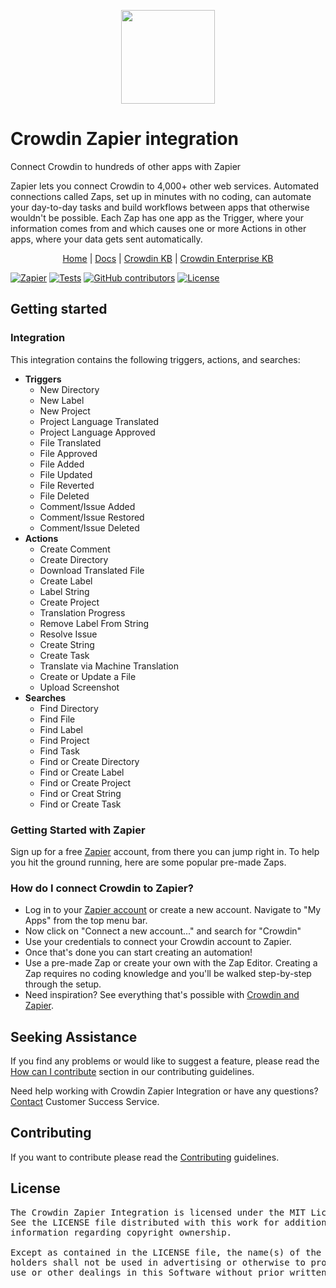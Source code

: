 [<p align='center'><img src='https://support.crowdin.com/assets/logos/crowdin-dark-symbol.png' data-canonical-src='https://support.crowdin.com/assets/logos/crowdin-dark-symbol.png' width='150' height='150' align='center'/></p>](https://crowdin.com)

# Crowdin Zapier integration

Connect Crowdin to hundreds of other apps with Zapier

Zapier lets you connect Crowdin to 4,000+ other web services. Automated connections called Zaps, set up in minutes with no coding, can automate your day-to-day tasks and build workflows between apps that otherwise wouldn't be possible.
Each Zap has one app as the Trigger, where your information comes from and which causes one or more Actions in other apps, where your data gets sent automatically.

<div align="center">

[Home](https://zapier.com/apps/crowdin/integrations) |
[Docs](https://store.crowdin.com/zapier) |
[Crowdin KB](https://support.crowdin.com/) |
[Crowdin Enterprise KB](https://support.crowdin.com/enterprise/overview/)

</div>

[![Zapier](https://img.shields.io/badge/dynamic/json?label=Zapier&query=%24.version&url=https%3A%2F%2Fraw.githubusercontent.com%2Fcrowdin%2Fzapier-integration%2Fmaster%2Fpackage.json&logo=zapier)](https://zapier.com/apps/crowdin/integrations)
[![Tests](https://github.com/crowdin/zapier-integration/actions/workflows/tests.yml/badge.svg)](https://github.com/crowdin/zapier-integration/actions/workflows/tests.yml)
[![GitHub contributors](https://img.shields.io/github/contributors/crowdin/zapier-integration?cacheSeconds=10000)](https://github.com/crowdin/zapier-integration/graphs/contributors)
[![License](https://img.shields.io/github/license/crowdin/zapier-integration?cacheSeconds=3600)](https://github.com/crowdin/zapier-integration/blob/master/LICENSE)

## Getting started

### Integration

This integration contains the following triggers, actions, and searches:

- **Triggers**
    - New Directory
    - New Label
    - New Project
    - Project Language Translated
    - Project Language Approved
    - File Translated
    - File Approved
    - File Added
    - File Updated
    - File Reverted
    - File Deleted
    - Comment/Issue Added
    - Comment/Issue Restored
    - Comment/Issue Deleted
- **Actions**
    - Create Comment
    - Create Directory
    - Download Translated File
    - Create Label
    - Label String
    - Create Project
    - Translation Progress
    - Remove Label From String
    - Resolve Issue
    - Create String
    - Create Task
    - Translate via Machine Translation
    - Create or Update a File
    - Upload Screenshot
- **Searches**
    - Find Directory
    - Find File
    - Find Label
    - Find Project
    - Find Task
    - Find or Create Directory
    - Find or Create Label
    - Find or Create Project
    - Find or Creat String
    - Find or Create Task

### Getting Started with Zapier

Sign up for a free [Zapier](https://zapier.com/apps/crowdin/integrations) account, from there you can jump right in. To help you hit the ground running, here are some popular pre-made Zaps.

### How do I connect Crowdin to Zapier?

- Log in to your [Zapier account](https://zapier.com/sign-up) or create a new account. Navigate to "My Apps" from the top menu bar.
- Now click on "Connect a new account..." and search for "Crowdin"
- Use your credentials to connect your Crowdin account to Zapier.
- Once that's done you can start creating an automation!
- Use a pre-made Zap or create your own with the Zap Editor. Creating a Zap requires no coding knowledge and you'll be walked step-by-step through the setup.
- Need inspiration? See everything that's possible with [Crowdin and Zapier](https://zapier.com/apps/crowdin/integrations).

## Seeking Assistance

If you find any problems or would like to suggest a feature, please read the [How can I contribute](/CONTRIBUTING.md#how-can-i-contribute) section in our contributing guidelines.

Need help working with Crowdin Zapier Integration or have any questions? [Contact](https://crowdin.com/contacts) Customer Success Service.

## Contributing

If you want to contribute please read the [Contributing](/CONTRIBUTING.md) guidelines.

## License

<pre>
The Crowdin Zapier Integration is licensed under the MIT License.
See the LICENSE file distributed with this work for additional
information regarding copyright ownership.

Except as contained in the LICENSE file, the name(s) of the above copyright
holders shall not be used in advertising or otherwise to promote the sale,
use or other dealings in this Software without prior written authorization.
</pre>